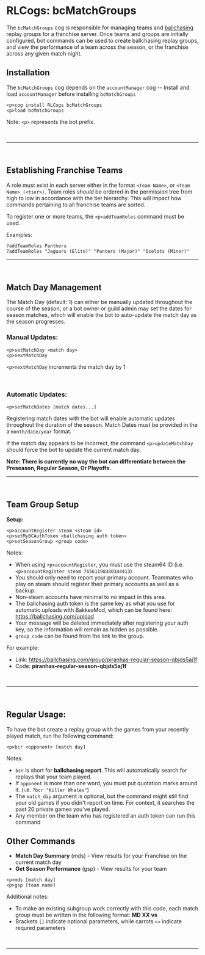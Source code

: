 # RLCogs: bcMatchGroups

The `bcMatchGroups` cog is responsible for managing teams and [ballchasing](https://ballchasing.com) replay groups for a franchise server. Once teams and groups are initially configured, bot commands can be used to create ballchasing replay groups, and view the performance of a team across the season, or the franchise across any given match night.

## Installation

The `bcMatchGroups` cog depends on the `accountManager` cog -- Install and load `accountManager` before installing `bcMatchGroups`

```
<p>cog install RLCogs bcMatchGroups
<p>load bcMatchGroups
```

Note: `<p>` represents the bot prefix.

<br>

---

<br>

## Establishing Franchise Teams

A role must exist in each server either in the format `<Team Name>`, or `<Team Name> (<tier>)`. Team roles _should_ be ordered in the permission tree from high to low in accordance with the tier hierarchy. This will impact how commands pertaining to all franchise teams are sorted.

To register one or more teams, the `<p>addTeamRoles` command must be used.

Examples:

```
?addTeamRoles Panthers
?addTeamRoles "Jaguars (Elite)" "Panters (Major)" "Ocelots (Minor)"
```

---

<br>

## Match Day Management

The Match Day (default: 1) can either be manually updated throughout the course of the season, or a bot owner or guild admin may set the dates for season matches, which will enable the bot to auto-update the match day as the season progresses.

### Manual Updates:

```
<p>setMatchDay <match day>
<p>nextMatchDay
```

`<p>nextMatchDay` increments the match day by 1

<br>

### Automatic Updates:

```
<p>setMatchDates [match dates...]
```

Registering match dates with the bot will enable automatic updates throughout the duration of the season. Match Dates must be provided in the a `month/date/year` format.

If the match day appears to be incorrect, the command `<p>updateMatchDay` should force the bot to update the current match day.

**Note: There is currently no way the bot can differentiate between the Preseason, Regular Season, Or Playoffs.**
<br>

---

<br>

## Team Group Setup

**Setup:**

```
<p>accountRegister steam <steam id>
<p>setMyBCAuthToken <ballchasing auth token>
<p>setSeasonGroup <group code>
```

Notes:

- When using `<p>accountRegister`, you must use the steam64 ID (i.e. `<p>accountRegister steam 76561198380344413`)
- You should only need to report your primary account. Teammates who play on steam should register their primary accounts as well as a backup.
- Non-steam accounts have minimal to no impact in this area.
- The ballchasing auth token is the same key as what you use for automatic uploads with BakkesMod, which can be found here: <https://ballchasing.com/upload>
- Your message will be deleted immediately after registering your auth key, so the information will remain as hidden as possible.
- `group_code` can be found from the link to the group.

For example:

- Link: <https://ballchasing.com/group/piranhas-regular-season-qbjds5aj1f>
- Code: **piranhas-regular-season-qbjds5aj1f**

<br>

---

<br>

## Regular Usage:

To have the bot create a replay group with the games from your recently played match, run the following command:

```
<p>bcr <opponent> [match day]
```

Notes:

- `bcr` is short for **ballchasing report**. This will automatically search for replays that your team played.
- If `opponent` is more than one word, you must put quotation marks around it. (i.e. `?bcr "Killer Whales"`)
- The `match_day` argument is optional, but the command might still find your old games if you didn't report on time. For context, it searches the past 20 private games you've played.
- Any member on the team who has registered an auth token can run this command

## Other Commands

- **Match Day Summary** (mds) - View results for your Franchise on the current match day
- **Get Season Performance** (gsp) - View results for your team

```
<p>mds [match day]
<p>gsp [team name]
```

Additional notes:

- To make an existing subgroup work correctly with this code, each match group must be written in the following format: **MD XX vs <opponent>**
- Brackets `[]` indicate optional parameters, while carrots `<>` indicate requred parameters

<br>

---
